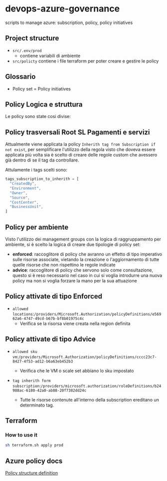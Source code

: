# devops-azure-governance

scripts to manage azure: subscription, policy, policy initiatives

## Project structure

* `src/.env/prod`
  * contiene variabili di ambiente
* `src/policty` contiene i file terraform per poter creare e gestire le policy

## Glossario

* Policy set = Policy initiatives

## Policy Logica e struttura

Le policy sono state cosi divise:

## Policy trasversali Root SL Pagamenti e servizi

Attualmente viene applicata la policy `Inherith tag from Subscription if not exist`,
per semplificare l'utilizzo della regola visto che doveva essere applicata più volta sia è scelto
di creare delle regole custom che avessero già dentro di se il tag da controllare.

Attulamente i tags scelti sono:

```js
tags_subscription_to_inherith = [
  "CreatedBy",
  "Environment",
  "Owner",
  "Source",
  "CostCenter",
  "BusinessUnit",
]
```

## Policy per ambiente

Visto l'utilizzo dei management groups con la logica di raggruppamento per ambiente, si è scelto la logica di creare due tipologie di policy set:

* **enforced**: raccoglitore di policy che avranno un effetto di tipo imperativo sulle risorse associate, vietando la creazione o l'aggiornamento di tutte quelle risorse che non rispettino le regole indicate
* **advice**: raccoglitore di policy che servono solo come consultazione, questo si è reso necessario nel caso in cui si voglia introdurre una nuova policy ma non si voglia forzare la mano per la sua attuazione

## Policy attivate di tipo Enforced

* `allowed locations`:`/providers/Microsoft.Authorization/policyDefinitions/e56962a6-4747-49cd-b67b-bf8b01975c4c`
  * Verifica se la risorsa viene creata nella region definita

## Policy attivate di tipo Advice

* `allowed sku vm`:`/providers/Microsoft.Authorization/policyDefinitions/cccc23c7-8427-4f53-ad12-b6a63eb452b3`
  * Verifica che le VM o scale set abbiano lo sku impostato

* `tag inherith form subscription`:`/providers/microsoft.authorization/roleDefinitions/b24988ac-6180-42a0-ab88-20f7382dd24c`
  * Tutte le risorse contenute all'interno della subscription ereditano un determinato tag.

## Terraform

### How to use it

```bash
sh terraform.sh apply prod
```

## Azure policy docs

[Policy structure definition](https://docs.microsoft.com/en-us/azure/governance/policy/concepts/definition-structure?WT.mc_id=Portal-Microsoft_Azure_Policy)
